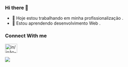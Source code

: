 ### Hi there 👋

- 🔭 Hoje estou trabalhando em minha profissionalização .
- 🌱 Estou aprendendo desenvolvimento Web .

<h3 align="left">Connect With me</h3>
<p align="left"><a href="www.linkedin.com/in/joão-pedro-soares-da-costa/" target="blank"><img align="center" src="https://raw.githubusercontent.com/rahuldkjain/github-profile-readme-generator/master/src/images/icons/Social/linked-in-alt.svg" alt="in/joão-pedro-soares-da-costa/" height="30" width="40" /></a></p>
<picture>
  <source
    srcset="https://github-readme-stats.vercel.app/api?username=JP-Soares&show_icons=true&theme=radical"
    media="(prefers-color-scheme: dark)"
  />
  <source
    srcset="https://github-readme-stats.vercel.app/api?username=JP-Soares&show_icons=true"
    media="(prefers-color-scheme: light), (prefers-color-scheme: no-preference)"
  />
  <img src="https://github-readme-stats.vercel.app/api?username=JP-Soares&show_icons=true" />
</picture>
